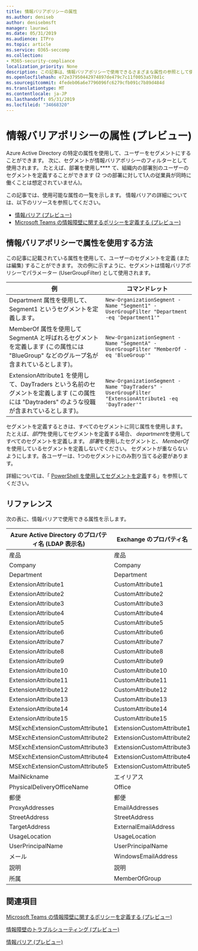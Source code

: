 ```yaml
---
title: 情報バリアポリシーの属性
ms.author: deniseb
author: denisebmsft
manager: laurawi
ms.date: 05/31/2019
ms.audience: ITPro
ms.topic: article
ms.service: O365-seccomp
ms.collection:
- M365-security-compliance
localization_priority: None
description: この記事は、情報バリアポリシーで使用できるさまざまな属性の参照として使用します。
ms.openlocfilehash: e72e37950442974897de479c7c11f0053a578d1c
ms.sourcegitcommit: 4fedeb06a6e7796096fc6279cfb091c7b89d484d
ms.translationtype: MT
ms.contentlocale: ja-JP
ms.lasthandoff: 05/31/2019
ms.locfileid: "34668320"
---
```

# <a name="attributes-for-information-barrier-policies-preview"></a>情報バリアポリシーの属性 (プレビュー)

Azure Active Directory の特定の属性を使用して、ユーザーをセグメントにすることができます。 次に、セグメントが情報バリアポリシーのフィルターとして使用されます。 たとえば、部署を使用し**** て、組織内の部署別のユーザーのセグメントを定義することができます (2 つの部署に対して1人の従業員が同時に働くことは想定されていません)。 

この記事では、使用可能な属性の一覧を示します。 情報バリアの詳細については、以下のリソースを参照してください。
- [情報バリア (プレビュー)](information-barriers.md)
- [Microsoft Teams の情報障壁に関するポリシーを定義する (プレビュー)](information-barriers-policies.md)

## <a name="how-to-use-attributes-in-information-barrier-policies"></a>情報バリアポリシーで属性を使用する方法

この記事に記載されている属性を使用して、ユーザーのセグメントを定義 (または編集) することができます。 次の例に示すように、セグメントは情報バリアポリシーでパラメーター (UserGroupFilter) として使用されます。

|例  |コマンドレット  |
|---------|---------|
|Department 属性を使用して、Segment1 というセグメントを定義します。     | `New-OrganizationSegment -Name "Segment1" -UserGroupFilter "Department -eq 'Department1'"`        |
|MemberOf 属性を使用して SegmentA と呼ばれるセグメントを定義します (この属性には "BlueGroup" などのグループ名が含まれているとします)。     | `New-OrganizationSegment -Name "SegmentA" -UserGroupFilter "MemberOf -eq 'BlueGroup'"`        |
|ExtensionAttribute1 を使用して、DayTraders という名前のセグメントを定義します (この属性には "Daytraders" のような役職が含まれているとします)。|`New-OrganizationSegment -Name "DayTraders" -UserGroupFilter "ExtensionAttribute1 -eq 'DayTrader'"` |

セグメントを定義するときは、すべてのセグメントに同じ属性を使用します。 たとえば、*部門*を使用してセグメントを定義する場合、 *department*を使用してすべてのセグメントを定義します。 *部署*を使用したセグメントと、 *MemberOf*を使用しているセグメントを定義しないでください。 セグメントが重ならないようにします。各ユーザーは、1つのセグメントにのみ割り当てる必要があります。 

詳細については、「 [PowerShell を使用してセグメントを定義](information-barriers-policies.md#define-segments-using-powershell)する」を参照してください。

## <a name="reference"></a>リファレンス

次の表に、情報バリアで使用できる属性を示します。

|Azure Active Directory のプロパティ名 (LDAP 表示名)  |Exchange のプロパティ名  |
|---------|---------|
|産品       | 産品        |
|Company     |Company         |
|Department     |Department         |
|ExtensionAttribute1 |CustomAttribute1  |
|ExtensionAttribute2 |CustomAttribute2  |
|ExtensionAttribute3 |CustomAttribute3  |
|ExtensionAttribute4 |CustomAttribute4  |
|ExtensionAttribute5 |CustomAttribute5  |
|ExtensionAttribute6 |CustomAttribute6  |
|ExtensionAttribute7 |CustomAttribute7  |
|ExtensionAttribute8 |CustomAttribute8  |
|ExtensionAttribute9 |CustomAttribute9  |
|ExtensionAttribute10 |CustomAttribute10  |
|ExtensionAttribute11 |CustomAttribute11  |
|ExtensionAttribute12 |CustomAttribute12  |
|ExtensionAttribute13 |CustomAttribute13  |
|ExtensionAttribute14 |CustomAttribute14  |
|ExtensionAttribute15 |CustomAttribute15  |
|MSExchExtensionCustomAttribute1 |ExtensionCustomAttribute1 |
|MSExchExtensionCustomAttribute2 |ExtensionCustomAttribute2 |
|MSExchExtensionCustomAttribute3 |ExtensionCustomAttribute3 |
|MSExchExtensionCustomAttribute4 |ExtensionCustomAttribute4 |
|MSExchExtensionCustomAttribute5 |ExtensionCustomAttribute5 |
|MailNickname |エイリアス |
|PhysicalDeliveryOfficeName |Office |
|郵便 |郵便 |
|ProxyAddresses |EmailAddresses |
|StreetAddress |StreetAddress |
|TargetAddress |ExternalEmailAddress |
|UsageLocation |UsageLocation |
|UserPrincipalName  |UserPrincipalName  |
|メール   |WindowsEmailAddress    |
|説明    |説明    |
|所属   |MemberOfGroup  |

## <a name="related-topics"></a>関連項目

[Microsoft Teams の情報障壁に関するポリシーを定義する (プレビュー)](information-barriers-policies.md)

[情報障壁のトラブルシューティング (プレビュー)](information-barriers-troubleshooting.md)

[情報バリア (プレビュー)](information-barriers.md)



